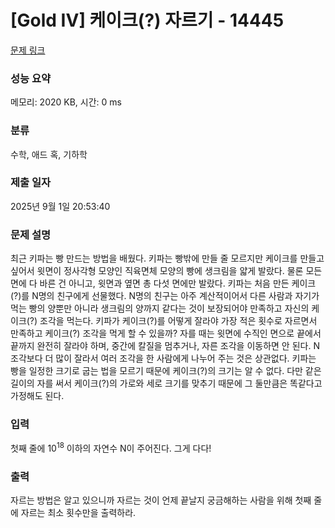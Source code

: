 # [Gold IV] 케이크(?) 자르기 - 14445 

[문제 링크](https://www.acmicpc.net/problem/14445) 

### 성능 요약

메모리: 2020 KB, 시간: 0 ms

### 분류

수학, 애드 혹, 기하학

### 제출 일자

2025년 9월 1일 20:53:40

### 문제 설명

<p>최근 키파는 빵 만드는 방법을 배웠다. 키파는 빵밖에 만들 줄 모르지만 케이크를 만들고 싶어서 윗면이 정사각형 모양인 직육면체 모양의 빵에 생크림을 얇게 발랐다. 물론 모든 면에 다 바른 건 아니고, 윗면과 옆면 총 다섯 면에만 발랐다. 키파는 처음 만든 케이크(?)를 N명의 친구에게 선물했다. N명의 친구는 아주 계산적이어서 다른 사람과 자기가 먹는 빵의 양뿐만 아니라 생크림의 양까지 같다는 것이 보장되어야 만족하고 자신의 케이크(?) 조각을 먹는다. 키파가 케이크(?)를 어떻게 잘라야 가장 적은 횟수로 자르면서 만족하고 케이크(?) 조각을 먹게 할 수 있을까? 자를 때는 윗면에 수직인 면으로 끝에서 끝까지 완전히 잘라야 하며, 중간에 칼질을 멈추거나, 자른 조각을 이동하면 안 된다. N조각보다 더 많이 잘라서 여러 조각을 한 사람에게 나누어 주는 것은 상관없다. 키파는 빵을 일정한 크기로 굽는 법을 모르기 때문에 케이크(?)의 크기는 알 수 없다. 다만 같은 길이의 자를 써서 케이크(?)의 가로와 세로 크기를 맞추기 때문에 그 둘만큼은 똑같다고 가정해도 된다.</p>

### 입력 

 <p>첫째 줄에 10<sup>18</sup> 이하의 자연수 N이 주어진다. 그게 다다!</p>

### 출력 

 <p>자르는 방법은 알고 있으니까 자르는 것이 언제 끝날지 궁금해하는 사람을 위해 첫째 줄에 자르는 최소 횟수만을 출력하라.</p>

